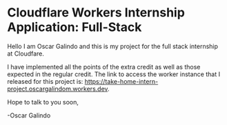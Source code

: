 # Cloudflare Workers Internship Application: Full-Stack

Hello I am Oscar Galindo and this is my project for the full stack internship at Cloudfare.

I have implemented all the points of the extra credit as well as those expected in the regular credit. The link to access the worker instance that I released for this project is: https://take-home-intern-project.oscargalindom.workers.dev.

Hope to talk to you soon,

-Oscar Galindo